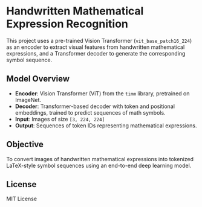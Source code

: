# Handwritten Mathematical Expression Recognition

This project uses a pre-trained Vision Transformer (`vit_base_patch16_224`) as an encoder to extract visual features from handwritten mathematical expressions, and a Transformer decoder to generate the corresponding symbol sequence.

## Model Overview

- **Encoder**: Vision Transformer (ViT) from the `timm` library, pretrained on ImageNet.
- **Decoder**: Transformer-based decoder with token and positional embeddings, trained to predict sequences of math symbols.
- **Input**: Images of size `[3, 224, 224]`
- **Output**: Sequences of token IDs representing mathematical expressions.

## Objective

To convert images of handwritten mathematical expressions into tokenized LaTeX-style symbol sequences using an end-to-end deep learning model.

## License

MIT License
